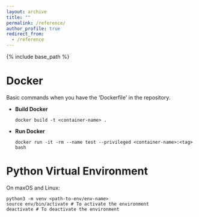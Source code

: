 ```yaml
---
layout: archive
title: ""
permalink: /reference/
author_profile: true
redirect_from:
  - /reference
---
```


{% include base_path %}

Docker
======
Basic commands when you have the 'Dockerfile' in the repository.
* <b>Build Docker</b>
    ~~~
    docker build -t <container-name> .
    ~~~
* <b>Run Docker</b>
    ~~~
    docker run -it -rm --name test --privileged <container-name>:<tag> bash
    ~~~

Python Virtual Environment
======
On maxOS and Linux:
~~~
python3 -m venv <path-to-env/env-name>
source env/bin/activate # To activate the environment
deactivate # To deactivate the environment
~~~